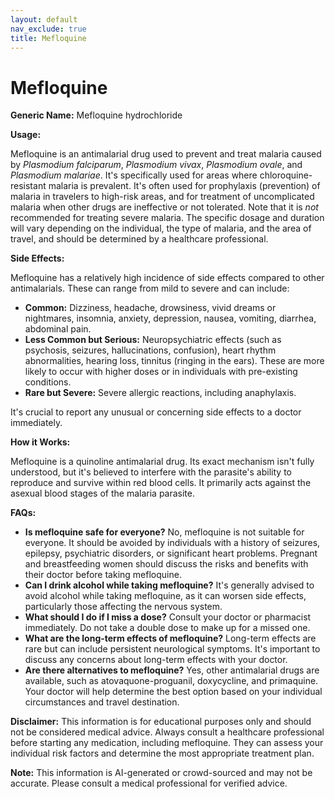 ```yaml
---
layout: default
nav_exclude: true
title: Mefloquine
---
```


# Mefloquine

**Generic Name:** Mefloquine hydrochloride

**Usage:**

Mefloquine is an antimalarial drug used to prevent and treat malaria caused by *Plasmodium falciparum*, *Plasmodium vivax*, *Plasmodium ovale*, and *Plasmodium malariae*.  It's specifically used for areas where chloroquine-resistant malaria is prevalent.  It's often used for prophylaxis (prevention) of malaria in travelers to high-risk areas, and for treatment of uncomplicated malaria when other drugs are ineffective or not tolerated.  Note that it is *not* recommended for treating severe malaria.  The specific dosage and duration will vary depending on the individual, the type of malaria, and the area of travel, and should be determined by a healthcare professional.


**Side Effects:**

Mefloquine has a relatively high incidence of side effects compared to other antimalarials.  These can range from mild to severe and can include:

* **Common:** Dizziness, headache, drowsiness, vivid dreams or nightmares, insomnia, anxiety, depression, nausea, vomiting, diarrhea, abdominal pain.
* **Less Common but Serious:**  Neuropsychiatric effects (such as psychosis, seizures, hallucinations, confusion), heart rhythm abnormalities, hearing loss, tinnitus (ringing in the ears).  These are more likely to occur with higher doses or in individuals with pre-existing conditions.
* **Rare but Severe:**  Severe allergic reactions, including anaphylaxis.

It's crucial to report any unusual or concerning side effects to a doctor immediately.


**How it Works:**

Mefloquine is a quinoline antimalarial drug.  Its exact mechanism isn't fully understood, but it's believed to interfere with the parasite's ability to reproduce and survive within red blood cells.  It primarily acts against the asexual blood stages of the malaria parasite.


**FAQs:**

* **Is mefloquine safe for everyone?**  No, mefloquine is not suitable for everyone.  It should be avoided by individuals with a history of seizures, epilepsy, psychiatric disorders, or significant heart problems.  Pregnant and breastfeeding women should discuss the risks and benefits with their doctor before taking mefloquine.
* **Can I drink alcohol while taking mefloquine?**  It's generally advised to avoid alcohol while taking mefloquine, as it can worsen side effects, particularly those affecting the nervous system.
* **What should I do if I miss a dose?**  Consult your doctor or pharmacist immediately.  Do not take a double dose to make up for a missed one.
* **What are the long-term effects of mefloquine?**  Long-term effects are rare but can include persistent neurological symptoms.  It's important to discuss any concerns about long-term effects with your doctor.
* **Are there alternatives to mefloquine?**  Yes, other antimalarial drugs are available, such as atovaquone-proguanil, doxycycline, and primaquine. Your doctor will help determine the best option based on your individual circumstances and travel destination.


**Disclaimer:** This information is for educational purposes only and should not be considered medical advice.  Always consult a healthcare professional before starting any medication, including mefloquine.  They can assess your individual risk factors and determine the most appropriate treatment plan.


**Note:** This information is AI-generated or crowd-sourced and may not be accurate. Please consult a medical professional for verified advice.